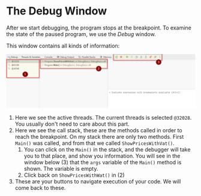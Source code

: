 # The Debug Window
After we start debugging, the program stops at the breakpoint. To examine the state of the paused program, we use the *Debug* window.

This window contains all kinds of information:

![img_1.png](img_1.png)

1) Here we see the active threads. The current threads is selected `@32028`. You usually don't need to care about this part.
2) Here we see the call stack, these are the methods called in order to reach the breakpoint. On my stack there are only two methods. First `Main()` was called, and from that we called `ShowPricesWithVat()`. 
   1) You can click on the `Main()` in the stack, and the debugger will take you to that place, and show you information. You will see in the window below (3) that the `args` variable of the `Main()` method is shown. The variable is empty.
   2) Click back on `ShowPricesWithWat()` in (2)
3) These are your buttons to navigate execution of your code. We will come back to these.

